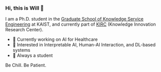 ### Hi, this is Will 👋

<!--
**WRafell/WRafell** is a ✨ _special_ ✨ repository because its `README.md` (this file) appears on your GitHub profile.
-->
I am a Ph.D. student in the [Graduate School of Knowledge Service Engineering](https://kse.kaist.ac.kr/) at KAIST, and currently part of [KIRC](http://kirc.kaist.ac.kr/) (Knowledge Innovation Research Center).

- 🔬 Currently working on AI for Healthcare
- 👀 Interested in Interpretable AI, Human-AI Interaction, and DL-based systems
- 🌱 Always a student

Be Chill. Be Patient.

